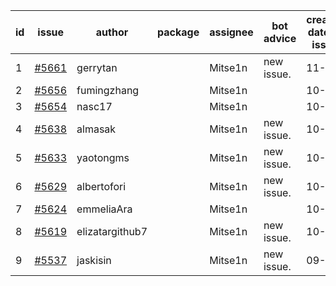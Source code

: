 | id | issue | author | package | assignee | bot advice | created date of issue | target release date | date from target |
| ------ | ------ | ------ | ------ | ------ | ------ | ------ | ------ | :-----: |
| 1 | [#5661](https://github.com/Azure/sdk-release-request/issues/5661) | gerrytan |  | Mitse1n | new issue. | 11-04 | 11-21 |  |
| 2 | [#5656](https://github.com/Azure/sdk-release-request/issues/5656) | fumingzhang |  | Mitse1n |  | 10-30 | 11-21 |  |
| 3 | [#5654](https://github.com/Azure/sdk-release-request/issues/5654) | nasc17 |  | Mitse1n |  | 10-29 | 11-05 | 0 |
| 4 | [#5638](https://github.com/Azure/sdk-release-request/issues/5638) | almasak |  | Mitse1n | new issue. | 10-23 | 11-21 |  |
| 5 | [#5633](https://github.com/Azure/sdk-release-request/issues/5633) | yaotongms |  | Mitse1n | new issue. | 10-23 | 11-22 |  |
| 6 | [#5629](https://github.com/Azure/sdk-release-request/issues/5629) | albertofori |  | Mitse1n | new issue. | 10-22 | 11-22 |  |
| 7 | [#5624](https://github.com/Azure/sdk-release-request/issues/5624) | emmeliaAra |  | Mitse1n |  | 10-22 | 11-22 |  |
| 8 | [#5619](https://github.com/Azure/sdk-release-request/issues/5619) | elizatargithub7 |  | Mitse1n | new issue. | 10-16 | 11-22 |  |
| 9 | [#5537](https://github.com/Azure/sdk-release-request/issues/5537) | jaskisin |  | Mitse1n | new issue. | 09-27 | 10-24 |  |
